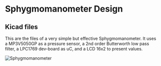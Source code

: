 # Sphygmomanometer Design

## Kicad files

This are the files of a very simple but effective Sphygmomanometer.
It uses a MP3V5050GP as a pressure sensor, a 2nd order Butterworth low pass filter, a LPC1769 dev-board as uC, and a LCD 16x2 to present values.

![Sphygmomanometer](https://user-images.githubusercontent.com/41343686/141756279-39fe2301-da3c-4254-a830-d7257fb7c427.jpg)
